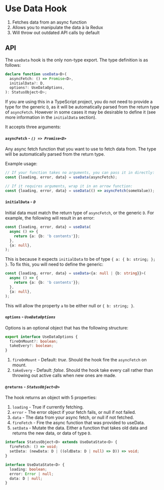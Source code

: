 # Use Data Hook

1. Fetches data from an async function
1. Allows you to manipulate the data à la Redux
1. Will throw out outdated API calls by default

## API

The `useData` hook is the only non-type export. The type definition is as
follows:

```ts
declare function useData<D>(
  asyncFetch: () => Promise<D>,
  initialData?: D,
  options?: UseDataOptions,
): StatusObject<D>;
```

If you are using this in a TypeScript project, you do not need to provide a type
for the generic `D`, as it will be automatically parsed from the return type of
`asyncFetch`. However in some cases it may be desirable to define it (see more
information in the `initialData` section).

It accepts three arguments:

#### `asyncFetch` - _`() => Promise<D>`_

Any async fetch function that you want to use to fetch data from. The type will
be automatically parsed from the return type.

Example usage:

```ts
// If your function takes no arguments, you can pass it in directly:
const {loading, error, data} = useData(asyncFetch);

// If it requires arguments, wrap it in an arrow function:
const {loading, error, data} = useData(() => asyncFetch(someValue));
```

#### `initialData` - _`D`_

Initial data must match the return type of `asyncFetch`, or the generic `D`. For
example, the following will result in an error:

```ts
const {loading, error, data} = useData(
  async () => {
    return {a: {b: 'b contents'}};
  },
  {a: null},
);
```

This is because it expects `initialData` to be of type `{ a: { b: string; }; }`.
To fix this, you will need to define the generic:

```ts
const {loading, error, data} = useData<{a: null | {b: string}}>(
  async () => {
    return {a: {b: 'b contents'}};
  },
  {a: null},
);
```

This will allow the property `a` to be either null or `{ b: string; }`.

#### `options` - _`UseDataOptions`_

Options is an optional object that has the following structure:

```ts
export interface UseDataOptions {
  fireOnMount?: boolean;
  takeEvery?: boolean;
}
```

1. `fireOnMount` - Default: _true_. Should the hook fire the `asyncFetch` on
   mount.
1. `takeEvery` - Default: _false_. Should the hook take every call rather than
   throwing out active calls when new ones are made.

#### `@returns` - _`StatusObject<D>`_

The hook returns an object with 5 properties:

1. `loading` - True if currently fetching.
1. `error` - The error object if your fetch fails, or null if not failed.
1. `data` - The data from your async fetch, or null if not fetched.
1. `fireFetch` - Fire the async function that was provided to useData.
1. `setData` - Mutate the data. Either a function that takes old data and
   returns the new data, or data of type `D`.

```ts
interface StatusObject<D> extends UseDataState<D> {
  fireFetch: () => void;
  setData: (newData: D | ((oldData: D | null) => D)) => void;
}

interface UseDataState<D> {
  loading: boolean;
  error: Error | null;
  data: D | null;
}
```
